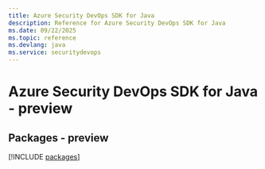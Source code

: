 ```yaml
---
title: Azure Security DevOps SDK for Java
description: Reference for Azure Security DevOps SDK for Java
ms.date: 09/22/2025
ms.topic: reference
ms.devlang: java
ms.service: securitydevops
---
```

# Azure Security DevOps SDK for Java - preview
## Packages - preview
[!INCLUDE [packages](security-devops-index.md)]